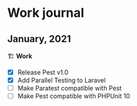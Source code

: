 # Work journal

## January, 2021

🏗 **Work**

- [x] Release Pest v1.0
- [x] Add Parallel Testing to Laravel
- [ ] Make Paratest compatible with Pest
- [ ] Make Pest compatible with PHPUnit 10
